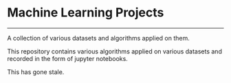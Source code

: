 # Machine Learning Projects
---
A collection of various datasets and algorithms applied on them.

This repository contains various algorithms applied on various datasets and recorded in the form of jupyter notebooks.

This has gone stale.
